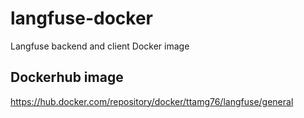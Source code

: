 # langfuse-docker

Langfuse backend and client Docker image

## Dockerhub image

https://hub.docker.com/repository/docker/ttamg76/langfuse/general
